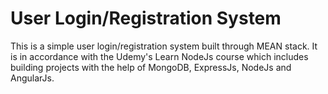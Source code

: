# User Login/Registration System
This is a simple user login/registration system built through MEAN stack.
It is in accordance with the Udemy's Learn NodeJs course which includes building projects with the help of MongoDB, ExpressJs, NodeJs and AngularJs.
